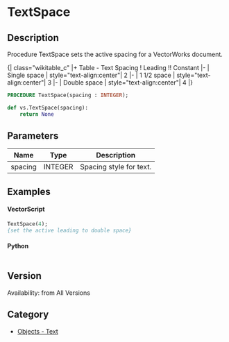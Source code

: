 # TextSpace

## Description
Procedure TextSpace sets the active spacing for a VectorWorks document. 

{| class="wikitable_c"
|+ Table - Text Spacing
! Leading !! Constant
|-
| Single space
| style="text-align:center"| 2
|-
| 1 1/2 space
| style="text-align:center"| 3
|-
| Double space
| style="text-align:center"| 4
|}

```pascal
PROCEDURE TextSpace(spacing : INTEGER);
```

```python
def vs.TextSpace(spacing):
    return None
```

## Parameters
|Name|Type|Description|
|---|---|---|
|spacing|INTEGER|Spacing style for text.|

## Examples
#### VectorScript ####
```pascal
TextSpace(4);
{set the active leading to double space}
```
#### Python ####
```python

```

## Version
Availability: from All Versions

## Category
* [Objects - Text](../Categories/Objects%20-%20Text.md)
